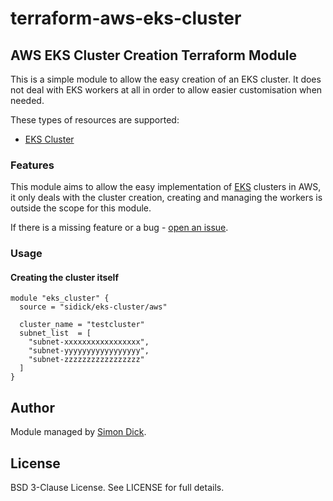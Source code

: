 # terraform-aws-eks-cluster

## AWS EKS Cluster Creation Terraform Module

This is a simple module to allow the easy creation of an EKS cluster. It does
not deal with EKS workers at all in order to allow easier customisation when
needed.

These types of resources are supported:

*   [EKS Cluster](https://www.terraform.io/docs/providers/aws/r/eks_cluster.html)

### Features

This module aims to allow the easy implementation of
[EKS](https://aws.amazon.com/eks/) clusters in AWS, it only deals with the
cluster creation, creating and managing the workers is outside the scope for
this module.

If there is a missing feature or a bug - [open an issue](https://github.com/sidick/terraform-module-template/issues/new).

### Usage

#### Creating the cluster itself

```hcl
module "eks_cluster" {
  source = "sidick/eks-cluster/aws"

  cluster_name = "testcluster"
  subnet_list  = [
    "subnet-xxxxxxxxxxxxxxxxx",
    "subnet-yyyyyyyyyyyyyyyyy",
    "subnet-zzzzzzzzzzzzzzzzz"
  ]
}
```

## Author

Module managed by [Simon Dick](https://github.com/sidick).

## License

BSD 3-Clause License. See LICENSE for full details.
